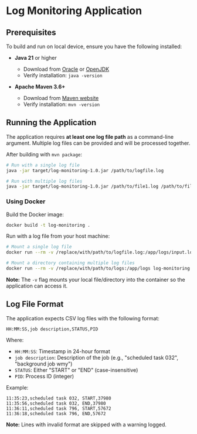 # Log Monitoring Application

## Prerequisites

To build and run on local device, ensure you have the following installed:

- **Java 21** or higher
  - Download from [Oracle](https://www.oracle.com/java/technologies/downloads/) or [OpenJDK](https://openjdk.org/)
  - Verify installation: `java -version`

- **Apache Maven 3.6+**
  - Download from [Maven website](https://maven.apache.org/download.cgi)
  - Verify installation: `mvn -version`

## Running the Application

The application requires **at least one log file path** as a command-line argument. Multiple log files can be provided and will be processed together.

After building with `mvn package`:

```bash
# Run with a single log file
java -jar target/log-monitoring-1.0.jar /path/to/logfile.log

# Run with multiple log files
java -jar target/log-monitoring-1.0.jar /path/to/file1.log /path/to/file2.log /path/to/file3.log
```

### Using Docker

Build the Docker image:

```bash
docker build -t log-monitoring .
```

Run with a log file from your host machine:

```bash
# Mount a single log file
docker run --rm -v /replace/with/path/to/logfile.log:/app/logs/input.log log-monitoring /app/logs/input.log

# Mount a directory containing multiple log files
docker run --rm -v /replace/with/path/to/logs:/app/logs log-monitoring /app/logs/file1.log /app/logs/file2.log
```

**Note:** The `-v` flag mounts your local file/directory into the container so the application can access it.

## Log File Format

The application expects CSV log files with the following format:

```
HH:MM:SS,job description,STATUS,PID
```

Where:
- `HH:MM:SS`: Timestamp in 24-hour format
- `job description`: Description of the job (e.g., "scheduled task 032", "background job wmy")
- `STATUS`: Either "START" or "END" (case-insensitive)
- `PID`: Process ID (integer)

Example:
```
11:35:23,scheduled task 032, START,37980
11:35:56,scheduled task 032, END,37980
11:36:11,scheduled task 796, START,57672
11:36:18,scheduled task 796, END,57672
```

**Note:** Lines with invalid format are skipped with a warning logged.
